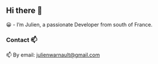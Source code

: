 ## Hi there 👋

😀 - I’m Julien, a passionate Developer from south of France.

### Contact 📫
📫 By email: julienwarnault@gmail.com
